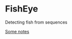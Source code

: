 # FishEye
Detecting fish from sequences

[Some notes](https://docs.google.com/document/d/1ZsbtSF3w8XVaRTAvtOWZsQTpCUJeGjc9XE1LMQ6Xwks/edit?usp=sharing)

